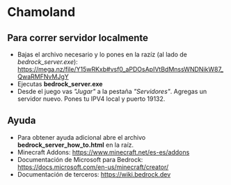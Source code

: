 # Chamoland

## Para correr servidor localmente

* Bajas el archivo necesario y lo pones en la razíz (al lado de _bedrock_server.exe_):
https://mega.nz/file/Y15wRKxb#vsf0_aPDOsApIVtBdMnssWNDNikW87_QwaRMFNvMJgY
* Ejecutas __bedrock_server.exe__
* Desde el juego vas _"Jugar"_ a la pestaña _"Servidores"_. Agregas un servidor nuevo. Pones tu IPV4 local y puerto 19132.

## Ayuda

* Para obtener ayuda adicional abre el archivo __bedrock_server_how_to.html__ en la raíz.
* Minecraft Addons: https://www.minecraft.net/es-es/addons
* Documentación de Microsoft para Bedrock: https://docs.microsoft.com/en-us/minecraft/creator/
* Documentación de terceros: https://wiki.bedrock.dev
